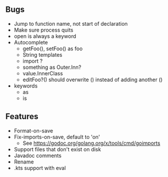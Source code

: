 ## Bugs
- Jump to function name, not start of declaration
- Make sure process quits
- open is always a keyword
- Autocomplete
  - getFoo(), setFoo() as foo
  - String templates
  - import ?
  - something as Outer.Inn?
  - value.InnerClass
  - editFoo?() should overwrite () instead of adding another ()
- keywords
  - as
  - is

## Features
- Format-on-save
- Fix-imports-on-save, default to 'on'
  - See https://godoc.org/golang.org/x/tools/cmd/goimports
- Support files that don't exist on disk
- Javadoc comments
- Rename
- .kts support with eval